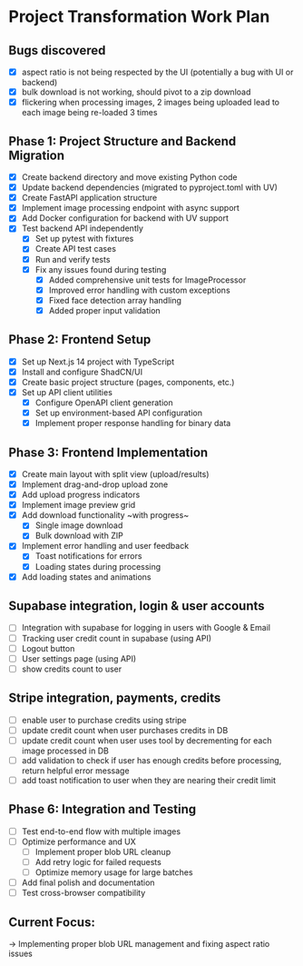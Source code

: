 # Project Transformation Work Plan

## Bugs discovered
- [x] aspect ratio is not being respected by the UI (potentially a bug with UI or backend)
- [x] bulk download is not working, should pivot to a zip download
- [x] flickering when processing images, 2 images being uploaded lead to each image being re-loaded 3 times

## Phase 1: Project Structure and Backend Migration
- [x] Create backend directory and move existing Python code
- [x] Update backend dependencies (migrated to pyproject.toml with UV)
- [x] Create FastAPI application structure
- [x] Implement image processing endpoint with async support
- [x] Add Docker configuration for backend with UV support
- [x] Test backend API independently
  - [x] Set up pytest with fixtures
  - [x] Create API test cases
  - [x] Run and verify tests
  - [x] Fix any issues found during testing
    - [x] Added comprehensive unit tests for ImageProcessor
    - [x] Improved error handling with custom exceptions
    - [x] Fixed face detection array handling
    - [x] Added proper input validation

## Phase 2: Frontend Setup
- [x] Set up Next.js 14 project with TypeScript
- [x] Install and configure ShadCN/UI
- [x] Create basic project structure (pages, components, etc.)
- [x] Set up API client utilities
  - [x] Configure OpenAPI client generation
  - [x] Set up environment-based API configuration
  - [x] Implement proper response handling for binary data

## Phase 3: Frontend Implementation
- [x] Create main layout with split view (upload/results)
- [x] Implement drag-and-drop upload zone
- [x] Add upload progress indicators
- [x] Implement image preview grid
- [x] Add download functionality ~with progress~
  - [x] Single image download
  - [x] Bulk download with ZIP
- [x] Implement error handling and user feedback
  - [x] Toast notifications for errors
  - [x] Loading states during processing
- [x] Add loading states and animations

## Supabase integration, login & user accounts

- [ ] Integration with supabase for logging in users with Google & Email
- [ ] Tracking user credit count in supabase (using API)
- [ ] Logout button
- [ ] User settings page (using API)
- [ ] show credits count to user

## Stripe integration, payments, credits
- [ ] enable user to purchase credits using stripe
- [ ] update credit count when user purchases credits in DB
- [ ] update credit count when user uses tool by decrementing for each image processed in  DB
- [ ] add validation to check if user has enough credits before processing, return helpful error message
- [ ] add toast notification to user when they are nearing their credit limit

## Phase 6: Integration and Testing
- [ ] Test end-to-end flow with multiple images
- [ ] Optimize performance and UX
  - [ ] Implement proper blob URL cleanup
  - [ ] Add retry logic for failed requests
  - [ ] Optimize memory usage for large batches
- [ ] Add final polish and documentation
- [ ] Test cross-browser compatibility

## Current Focus:
→ Implementing proper blob URL management and fixing aspect ratio issues 